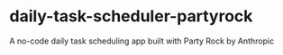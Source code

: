 # daily-task-scheduler-partyrock
A no-code daily task scheduling app built with Party Rock by Anthropic
